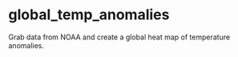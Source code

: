 # global_temp_anomalies
Grab data from NOAA and create a global heat map of temperature anomalies. 
